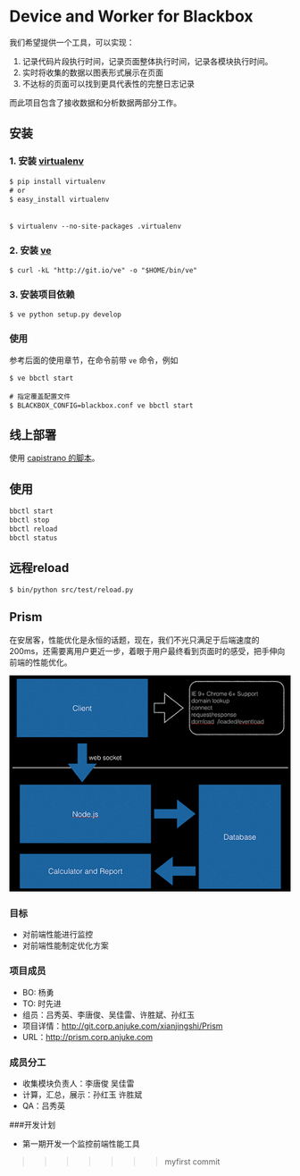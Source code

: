 
# Device and Worker for Blackbox

我们希望提供一个工具，可以实现：

1. 记录代码片段执行时间，记录页面整体执行时间，记录各模块执行时间。
2. 实时将收集的数据以图表形式展示在页面
3. 不达标的页面可以找到更具代表性的完整日志记录

而此项目包含了接收数据和分析数据两部分工作。

## 安装

### 1. 安装 [virtualenv](http://www.virtualenv.org/en/latest/)

```
$ pip install virtualenv
# or
$ easy_install virtualenv


$ virtualenv --no-site-packages .virtualenv
```

### 2. 安装 [ve](https://github.com/erning/ve)

```
$ curl -kL "http://git.io/ve" -o "$HOME/bin/ve"
```

### 3. 安装项目依赖

```
$ ve python setup.py develop
```

### 使用

参考后面的使用章节，在命令前带 `ve` 命令，例如

```
$ ve bbctl start

# 指定覆盖配置文件
$ BLACKBOX_CONFIG=blackbox.conf ve bbctl start
```

## 线上部署

使用 [capistrano 的脚本](http://git.corp.anjuke.com/leichen_sh/Capfile)。

## 使用

```
bbctl start
bbctl stop
bbctl reload
bbctl status
```

## 远程reload

```
$ bin/python src/test/reload.py
```

## Prism

在安居客，性能优化是永恒的话题，现在，我们不光只满足于后端速度的200ms，还需要离用户更近一步，着眼于用户最终看到页面时的感受，把手伸向前端的性能优化。

![Alt prism](images/PastedGraphic.png)

### 目标

+ 对前端性能进行监控
+ 对前端性能制定优化方案

### 项目成员
* BO: 杨勇
* TO: 时先进
* 组员：吕秀英、李唐俊、吴佳雷、许胜斌、孙红玉
* 项目详情：<http://git.corp.anjuke.com/xianjingshi/Prism>
* URL：<http://prism.corp.anjuke.com>

### 成员分工
+ 收集模块负责人：李唐俊 吴佳雷
+ 计算，汇总，展示：孙红玉 许胜斌
+ QA：吕秀英

###开发计划

+ 第一期开发一个监控前端性能工具

>>>>>>> myfirst commit
